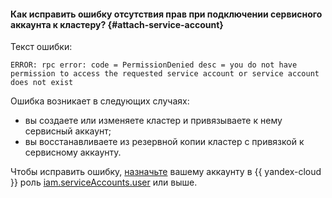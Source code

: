 #### Как исправить ошибку отсутствия прав при подключении сервисного аккаунта к кластеру? {#attach-service-account}

Текст ошибки:

```text
ERROR: rpc error: code = PermissionDenied desc = you do not have permission to access the requested service account or service account does not exist
```

Ошибка возникает в следующих случаях:

* вы создаете или изменяете кластер и привязываете к нему сервисный аккаунт;
* вы восстанавливаете из резервной копии кластер с привязкой к сервисному аккаунту.

Чтобы исправить ошибку, [назначьте](../iam/operations/roles/grant.md) вашему аккаунту в {{ yandex-cloud }} роль [iam.serviceAccounts.user](../iam/security/index.md#iam-serviceAccounts-user) или выше.
